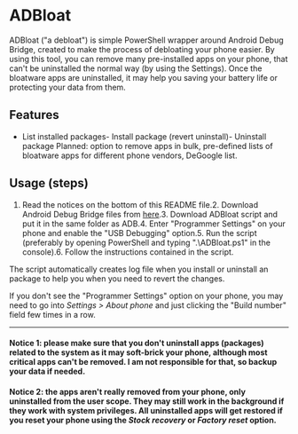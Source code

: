 # ADBloat
ADBloat ("a debloat") is simple PowerShell wrapper around Android Debug Bridge, created to make the process of debloating your phone easier. By using this tool, you can remove many pre-installed apps on your phone, that can't be uninstalled the normal way (by using the Settings). 
Once the bloatware apps are uninstalled, it may help you saving your battery life or protecting your data from them.

## Features
- List installed packages- Install package (revert uninstall)- Uninstall package
Planned: option to remove apps in bulk, pre-defined lists of bloatware apps for different phone vendors, DeGoogle list. 

## Usage (steps)
1. Read the notices on the bottom of this README file.2. Download Android Debug Bridge files from [here](https://dl.google.com/android/repository/platform-tools-latest-windows.zip).3. Download ADBloat script and put it in the same folder as ADB.4. Enter "Programmer Settings" on your phone and enable the "USB Debugging" option.5. Run the script (preferably by opening PowerShell and typing ".\ADBloat.ps1" in the console).6. Follow the instructions contained in the script.

The script automatically creates log file when you install or uninstall an package to help you when you need to revert the changes.

If you don't see the "Programmer Settings" option on your phone, you may need to go into *Settings > About phone* and just clicking the "Build number" field few times in a row.

---
#### Notice 1: please make sure that you don't uninstall apps (packages) related to the system as it may soft-brick your phone, although most critical apps can't be removed. I am not responsible for that, so backup your data if needed.

#### Notice 2: the apps aren't really removed from your phone, only uninstalled from the user scope. They may still work in the background if they work with system privileges. All uninstalled apps will get restored if you reset your phone using the *Stock recovery* or *Factory reset* option.
